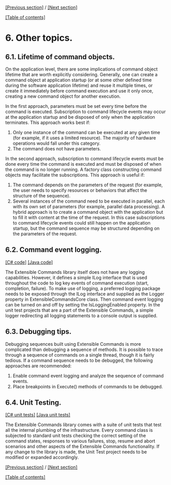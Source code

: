 [[Previous section]](Section5.md) / [[Next section]](Section7.md)             

[[Table of contents]](TableOfContent.md)

# 6. Other topics.

## 6.1. Lifetime of command objects.

On the application level, there are some implications of command object lifetime that are worth explicitly considering. Generally, one can create a command object at application startup (or at some other defined time during the software application lifetime) and reuse it multiple times, or create it immediately before command execution and use it only once, creating a new command object for another execution.

In the first approach, parameters must be set every time before the command is executed. Subscription to command lifecycle events may occur at the application startup and be disposed of only when the application terminates. This approach works best if:
1)	Only one instance of the command can be executed at any given time (for example, if it uses a limited resource). The majority of hardware operations would fall under this category.
2)	The command does not have parameters.

In the second approach, subscription to command lifecycle events must be done every time the command is executed and must be disposed of when the command is no longer running. A factory class constructing command objects may facilitate the subscriptions. This approach is useful if:
1)	The command depends on the parameters of the request (for example, the user needs to specify resources or behaviors that affect the structure of the sequence).
2)	Several instances of the command need to be executed in parallel, each with its own set of parameters (for example, parallel data processing).
A  hybrid approach is to create a command object with the application but to fill it with content at the time of the request. In this case subscriptions to command lifecycle events could still happen on the application startup, but the command sequence may be structured depending on the parameters of the request.

## 6.2. Command event logging.

[[C# code]](../CSharp/ExtensibleCommands/ExtensibleCommands/ExtensibleCommandsCore.cs) [[Java code]](../Java/ExtensibleCommands/src/main/java/org/extensiblecommands/ExtensibleCommandsCore.java)

The Extensible Commands library itself does not have any logging capabilities. However, it defines a simple ILog interface that is used throughout the code to log key events of command execution (start, completion, failure). To make use of logging, a preferred logging package needs to be exposed through the ILog interface and supplied as the Logger property in ExtensibleCommandsCore class. Then command event logging can be turned on and off by setting the IsLoggingEnabled property. In the unit test projects that are a part of the Extensible Commands, a simple logger redirecting all logging statements to a console output is supplied.

## 6.3. Debugging tips.

Debugging sequences built using Extensible Commands is more complicated than debugging a sequence of methods. It is possible to trace through a sequence of commands on a single thread, though it is fairly tedious. If a command sequence needs to be debugged, the following approaches are recommended:
1)	Enable command event logging and analyze the sequence of command events.
2)	Place breakpoints in Execute() methods of commands to be debugged.

## 6.4. Unit Testing.

[[C# unit tests]](../CSharp/ExtensibleCommands/ExtensibleCommandsUnitTests) [[Java unit tests]](../Java/ExtensibleCommands/src/test/java/org/extensiblecommands)

The Extensible Commands library comes with a suite of unit tests that test all the internal plumbing of the infrastructure. Every command class is subjected to standard unit tests checking the correct setting of the command states, responses to various failures, stop, resume and abort scenarios and other aspects of the Extensible Commands functionality. If any change to the library is made, the Unit Test project needs to be modified or expanded accordingly.

[[Previous section]](Section5.md) / [[Next section]](Section7.md)             

[[Table of contents]](TableOfContent.md)
